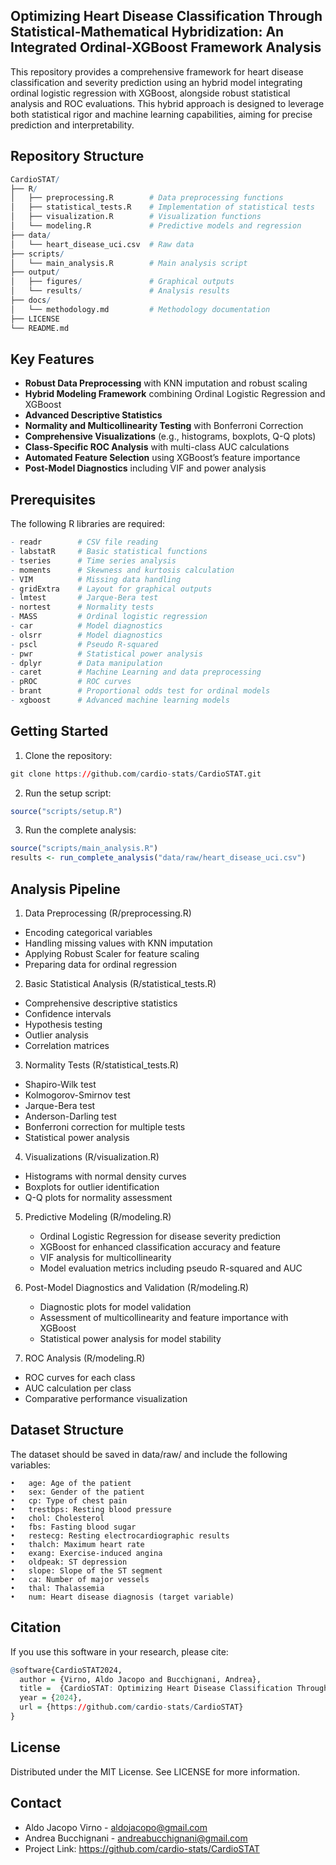 ## Optimizing Heart Disease Classification Through Statistical-Mathematical Hybridization: An Integrated Ordinal-XGBoost Framework Analysis

This repository provides a comprehensive framework for heart disease classification and severity prediction using an hybrid model integrating ordinal logistic regression with XGBoost, alongside robust statistical analysis and ROC evaluations. This hybrid approach is designed to leverage both statistical rigor and machine learning capabilities, aiming for precise prediction and interpretability.


## Repository Structure

```R
CardioSTAT/
├── R/
│   ├── preprocessing.R        # Data preprocessing functions
│   ├── statistical_tests.R    # Implementation of statistical tests
│   ├── visualization.R        # Visualization functions
│   └── modeling.R             # Predictive models and regression
├── data/
│   └── heart_disease_uci.csv  # Raw data
├── scripts/
│   └── main_analysis.R        # Main analysis script
├── output/
│   ├── figures/               # Graphical outputs
│   └── results/               # Analysis results
├── docs/
│   └── methodology.md         # Methodology documentation
├── LICENSE
└── README.md
```

## Key Features

- **Robust Data Preprocessing** with KNN imputation and robust scaling
- **Hybrid Modeling Framework** combining Ordinal Logistic Regression and XGBoost
- **Advanced Descriptive Statistics**
- **Normality and Multicollinearity Testing** with Bonferroni Correction
- **Comprehensive Visualizations** (e.g., histograms, boxplots, Q-Q plots)
- **Class-Specific ROC Analysis** with multi-class AUC calculations
- **Automated Feature Selection** using XGBoost’s feature importance
- **Post-Model Diagnostics** including VIF and power analysis

## Prerequisites

The following R libraries are required:

```R
- readr        # CSV file reading
- labstatR     # Basic statistical functions
- tseries      # Time series analysis
- moments      # Skewness and kurtosis calculation
- VIM          # Missing data handling
- gridExtra    # Layout for graphical outputs
- lmtest       # Jarque-Bera test
- nortest      # Normality tests
- MASS         # Ordinal logistic regression
- car          # Model diagnostics
- olsrr        # Model diagnostics
- pscl         # Pseudo R-squared
- pwr          # Statistical power analysis
- dplyr        # Data manipulation
- caret        # Machine Learning and data preprocessing
- pROC         # ROC curves
- brant        # Proportional odds test for ordinal models
- xgboost      # Advanced machine learning models
```

## Getting Started

1. Clone the repository:

```R
git clone https://github.com/cardio-stats/CardioSTAT.git
```

2.	Run the setup script:

```R
source("scripts/setup.R")
```

3.	Run the complete analysis:

```R
source("scripts/main_analysis.R")
results <- run_complete_analysis("data/raw/heart_disease_uci.csv")
```

## Analysis Pipeline

1. Data Preprocessing (R/preprocessing.R)
  - Encoding categorical variables
  - Handling missing values with KNN imputation
  - Applying Robust Scaler for feature scaling
  - Preparing data for ordinal regression

2. Basic Statistical Analysis (R/statistical_tests.R)
  - Comprehensive descriptive statistics
  - Confidence intervals
  - Hypothesis testing
  - Outlier analysis
  - Correlation matrices

3. Normality Tests (R/statistical_tests.R)
  - Shapiro-Wilk test
  - Kolmogorov-Smirnov test
  - Jarque-Bera test
  - Anderson-Darling test
  - Bonferroni correction for multiple tests
  - Statistical power analysis

4. Visualizations (R/visualization.R)
  - Histograms with normal density curves
  - Boxplots for outlier identification
  - Q-Q plots for normality assessment

5. Predictive Modeling (R/modeling.R)
   - Ordinal Logistic Regression for disease severity prediction
   - XGBoost for enhanced classification accuracy and feature
   - VIF analysis for multicollinearity
   - Model evaluation metrics including pseudo R-squared and AUC

6. Post-Model Diagnostics and Validation (R/modeling.R)
   - Diagnostic plots for model validation
   - Assessment of multicollinearity and feature importance with XGBoost
   - Statistical power analysis for model stability

7. ROC Analysis (R/modeling.R)
  - ROC curves for each class
  - AUC calculation per class
  - Comparative performance visualization

## Dataset Structure

The dataset should be saved in data/raw/ and include the following variables:

	•	age: Age of the patient
	•	sex: Gender of the patient
	•	cp: Type of chest pain
	•	trestbps: Resting blood pressure
	•	chol: Cholesterol
	•	fbs: Fasting blood sugar
	•	restecg: Resting electrocardiographic results
	•	thalch: Maximum heart rate
	•	exang: Exercise-induced angina
	•	oldpeak: ST depression
	•	slope: Slope of the ST segment
	•	ca: Number of major vessels
	•	thal: Thalassemia
	•	num: Heart disease diagnosis (target variable)

## Citation

If you use this software in your research, please cite:
```R
@software{CardioSTAT2024,
  author = {Virno, Aldo Jacopo and Bucchignani, Andrea},
  title =  {CardioSTAT: Optimizing Heart Disease Classification Through Statistical-Mathematical Hybridization},
  year = {2024},
  url = {https://github.com/cardio-stats/CardioSTAT}
}
```

## License

Distributed under the MIT License. See LICENSE for more information.

## Contact

- Aldo Jacopo Virno - aldojacopo@gmail.com
- Andrea Bucchignani - andreabucchignani@gmail.com
- Project Link: https://github.com/cardio-stats/CardioSTAT
